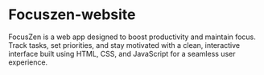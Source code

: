 # Focuszen-website
FocusZen is a web app designed to boost productivity and maintain focus. Track tasks, set priorities, and stay motivated with a clean, interactive interface built using HTML, CSS, and JavaScript for a seamless user experience.
